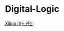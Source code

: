 # Digital-Logic
[Xilinx ISE 관련](https://github.com/Hgeun/Digital-Logic/wiki/%EC%9C%88%EB%8F%84%EC%9A%B010%EC%97%90%EC%84%9C-Xilinx-14.7-%EC%84%A4%EC%B9%98-%EB%B0%8F-%ED%99%98%EA%B2%BD-%EA%B5%AC%EC%B6%95)
